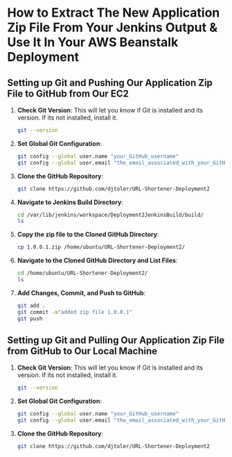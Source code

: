 # How to Extract The New Application Zip File From Your Jenkins Output & Use It In Your AWS Beanstalk Deployment

## Setting up Git and Pushing Our Application Zip File to GitHub from Our EC2

1. **Check Git Version**: This will let you know if Git is installed and its version. If its not installed, install it.
    ```bash
    git --version
    ```

2. **Set Global Git Configuration**:
    ```bash
    git config --global user.name "your_GitHub_username"
    git config --global user.email "the_email_associated_with_your_GitHub"
    ```

3. **Clone the GitHub Repository**:
    ```bash
    git clone https://github.com/djtoler/URL-Shortener-Deployment2
    ```

4. **Navigate to Jenkins Build Directory**:
    ```bash
    cd /var/lib/jenkins/workspace/Deployment2JenkinsBuild/build/
    ls
    ```

5. **Copy the zip file to the Cloned GitHub Directory**:
    ```bash
    cp 1.0.0.1.zip /home/ubuntu/URL-Shortener-Deployment2/
    ```

6. **Navigate to the Cloned GitHub Directory and List Files**:
    ```bash
    cd /home/ubuntu/URL-Shortener-Deployment2/
    ls
    ```

7. **Add Changes, Commit, and Push to GitHub**:
    ```bash
    git add .
    git commit -m"added zip file 1.0.0.1"
    git push
    ```

## Setting up Git and Pulling Our Application Zip File from GitHub to Our Local Machine

1. **Check Git Version**: This will let you know if Git is installed and its version. If its not installed, install it.
    ```bash
    git --version
    ```

2. **Set Global Git Configuration**:
    ```bash
    git config --global user.name "your_GitHub_username"
    git config --global user.email "the_email_associated_with_your_GitHub"
    ```

3. **Clone the GitHub Repository**:
    ```bash
    git clone https://github.com/djtoler/URL-Shortener-Deployment2
    ```
